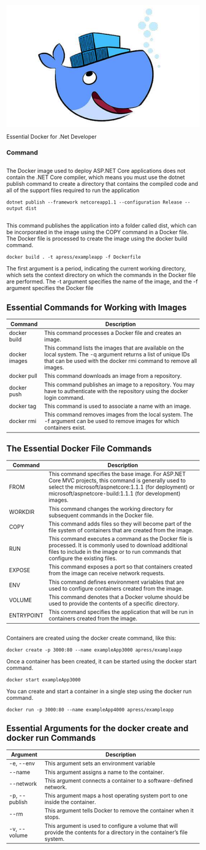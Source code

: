 ![logo](img/docker.png)

Essential Docker for .Net Developer

### Command

##

The Docker image used to deploy ASP.NET Core applications does not contain the .NET Core compiler,
which means you must use the dotnet publish command to create a directory that contains the compiled
code and all of the support files required to run the application

```
dotnet publish --framework netcoreapp1.1 --configuration Release --output dist
```

##

This command publishes the application into a folder called dist, which can be incorporated in the
image using the COPY command in a Docker file. The Docker file is processed to create the image using the
docker build command.

```
docker build . -t apress/exampleapp -f Dockerfile
```

The first argument is a period, indicating the current working directory, which sets the context directory
on which the commands in the Docker file are performed. The -t argument specifies the name of the image,
and the -f argument specifies the Docker file

##

## Essential Commands for Working with Images

| Command       | Description                                                                                                                                                                           |
| ------------- | ------------------------------------------------------------------------------------------------------------------------------------------------------------------------------------- |
| docker build  | This command processes a Docker file and creates an image.                                                                                                                            |
| docker images | This command lists the images that are available on the local system. The -q argument returns a list of unique IDs that can be used with the docker rmi command to remove all images. |
| docker pull   | This command downloads an image from a repository.                                                                                                                                    |
| docker push   | This command publishes an image to a repository. You may have to authenticate with the repository using the docker login command.                                                     |
| docker tag    | This command is used to associate a name with an image.                                                                                                                               |
| docker rmi    | This command removes images from the local system. The -f argument can be used to remove images for which containers exist.                                                           |

##

## The Essential Docker File Commands

| Command    | Description                                                                                                                                                                                                                  |
| ---------- | ---------------------------------------------------------------------------------------------------------------------------------------------------------------------------------------------------------------------------- |
| FROM       | This command specifies the base image. For ASP.NET Core MVC projects, this command is generally used to select the microsoft/aspnetcore:1.1.1 (for deployment) or microsoft/aspnetcore-build:1.1.1 (for development) images. |
| WORKDIR    | This command changes the working directory for subsequent commands in the Docker file.                                                                                                                                       |
| COPY       | This command adds files so they will become part of the file system of containers that are created from the image.                                                                                                           |
| RUN        | This command executes a command as the Docker file is processed. It is commonly used to download additional files to include in the image or to run commands that configure the existing files.                              |
| EXPOSE     | This command exposes a port so that containers created from the image can receive network requests.                                                                                                                          |
| ENV        | This command defines environment variables that are used to configure containers created from the image.                                                                                                                     |
| VOLUME     | This command denotes that a Docker volume should be used to provide the contents of a specific directory.                                                                                                                    |
| ENTRYPOINT | This command specifies the application that will be run in containers created from the image.                                                                                                                                |

##

Containers are created using the docker create command, like this:

```
docker create -p 3000:80 --name exampleApp3000 apress/exampleapp
```

Once a container has been created, it can be started using the docker start command.

```
docker start exampleApp3000
```

You can create and start a container in a single step using the docker run command.

```
docker run -p 3000:80 --name exampleApp4000 apress/exampleapp
```

##
## Essential Arguments for the docker create and docker run Commands

| Argument      | Description                                                                                                                |
| ------------- | -------------------------------------------------------------------------------------------------------------------------- |
| -e, --env     | This argument sets an environment variable                                                                                 |
| --name        | This argument assigns a name to the container.                                                                             |
| --network     | This argument connects a container to a software-defined network.                                                          |
| -p, --publish | This argument maps a host operating system port to one inside the container.                                               |
| --rm          | This argument tells Docker to remove the container when it stops.                                                          |
| -v, --volume  | This argument is used to configure a volume that will provide the contents for a directory in the container’s file system. |

